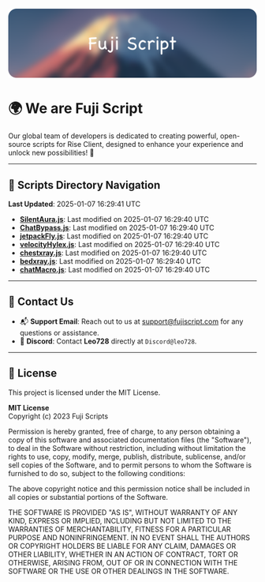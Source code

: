 ![Banner](.github/b.webp)

# 🌍 **We are Fuji Script**

Our global team of developers is dedicated to creating powerful, open-source scripts for Rise Client, designed to enhance your experience and unlock new possibilities! 🌟

---
<!-- SCRIPTS_NAVIGATION_START -->
## 📂 **Scripts Directory Navigation**

**Last Updated**: 2025-01-07 16:29:41 UTC

- **[SilentAura.js](scripts/SilentAura.js)**: Last modified on 2025-01-07 16:29:40 UTC
- **[ChatBypass.js](scripts/ChatBypass.js)**: Last modified on 2025-01-07 16:29:40 UTC
- **[jetpackFly.js](scripts/jetpackFly.js)**: Last modified on 2025-01-07 16:29:40 UTC
- **[velocityHylex.js](scripts/velocityHylex.js)**: Last modified on 2025-01-07 16:29:40 UTC
- **[chestxray.js](scripts/chestxray.js)**: Last modified on 2025-01-07 16:29:40 UTC
- **[bedxray.js](scripts/bedxray.js)**: Last modified on 2025-01-07 16:29:40 UTC
- **[chatMacro.js](scripts/chatMacro.js)**: Last modified on 2025-01-07 16:29:40 UTC

<!-- SCRIPTS_NAVIGATION_END -->

---

## 💬 **Contact Us**  
- 📬 **Support Email**: Reach out to us at [support@fujiscript.com](mailto:support@fujiscript.com) for any questions or assistance.  
- 💬 **Discord**: Contact **Leo728** directly at `Discord@leo728`.

---

## 📜 **License**

This project is licensed under the MIT License.  

**MIT License**  
Copyright (c) 2023 Fuji Scripts  

Permission is hereby granted, free of charge, to any person obtaining a copy of this software and associated documentation files (the "Software"), to deal in the Software without restriction, including without limitation the rights to use, copy, modify, merge, publish, distribute, sublicense, and/or sell copies of the Software, and to permit persons to whom the Software is furnished to do so, subject to the following conditions:  

The above copyright notice and this permission notice shall be included in all copies or substantial portions of the Software.  

THE SOFTWARE IS PROVIDED "AS IS", WITHOUT WARRANTY OF ANY KIND, EXPRESS OR IMPLIED, INCLUDING BUT NOT LIMITED TO THE WARRANTIES OF MERCHANTABILITY, FITNESS FOR A PARTICULAR PURPOSE AND NONINFRINGEMENT. IN NO EVENT SHALL THE AUTHORS OR COPYRIGHT HOLDERS BE LIABLE FOR ANY CLAIM, DAMAGES OR OTHER LIABILITY, WHETHER IN AN ACTION OF CONTRACT, TORT OR OTHERWISE, ARISING FROM, OUT OF OR IN CONNECTION WITH THE SOFTWARE OR THE USE OR OTHER DEALINGS IN THE SOFTWARE.  
